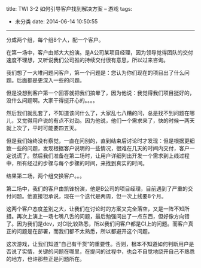 title: TWI 3-2 如何引导客户找到解决方案 – 游戏
tags:
  - 未分类
date: 2014-06-14 10:50:55
---

分成两个组，每个组8个人，配一个客户。

在第一场中，客户由郑大大扮演。是A公司某项目经理，因为领导觉得团队的交付速度不理想，又听说我们公司推的持续交付很有意思，所以过来咨询。

我们想了一大堆问题问客户，第一个问题是：您认为你们现在的项目出了什么问题。后面都是更深入一些的问题。

但是没想到客户第一个回答就把我们搞晕了，因为他说：我觉得我们项目挺好的，没什么问题啊。大家干得挺开心的。。。。

然后我们就乱套了，不知道该问什么了，大家乱七八糟的问，总是找不到问题在哪儿，又觉得用户说的有点不对劲。因为他说，他们一个需求来了，快的时候一两天就上次了，平时可能要四五天。

但是我们始终没有察觉，一直在问别的，直到结束后讨论时才发现：但是根据更细致一些的问题，发现根据客户说明的一些情况，很难在几天的时间内交付，客户一定说谎了。然后我们准备在第二场时，让用户详细列出开发一个需求到上线过程中，所有经过的步骤与每个步骤的时间，来找到真实的时间。

结果第二场，两个组交换客户。。。

第二场中，我们的客户由凯锋扮演，他是B公司的项目经理，目前遇到了严重的交付问题。他直接坦承说，现在一个迭代是两周，但一次上线要8个月。

这两个客户态度差别之大，让我们在讨论时的方案又完全落空，又是一阵不知所措。再次上演上一场七嘴八舌的问题，最后勉强问出了一点东西，但好像方向错了。因为我们是dev，对CI比较熟悉，所以我们问客户都是CI上的问题。而客户真正的问题是在部署，而我们都不太熟悉，所以都避开这个问题。

这次游戏，让我们知道”自己有干货“的重要性。否则，根本不知道如何判断用户是否说了实情，关键的问题在哪里，在提问的过程中，也会不自觉地绕开自己不熟悉的地方，也许那些正是问题所在。